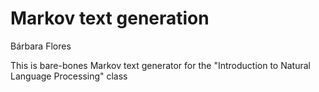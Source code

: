 # Markov text generation
Bárbara Flores

This is bare-bones Markov text generator for the "Introduction to Natural Language Processing" class

